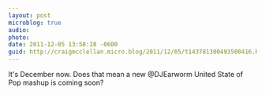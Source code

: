 ```yaml
---
layout: post
microblog: true
audio: 
photo: 
date: 2011-12-05 13:58:28 -0600
guid: http://craigmcclellan.micro.blog/2011/12/05/t143781300493500416.html
---
```

It's December now. Does that mean a new @DJEarworm United State of Pop mashup is coming soon?
